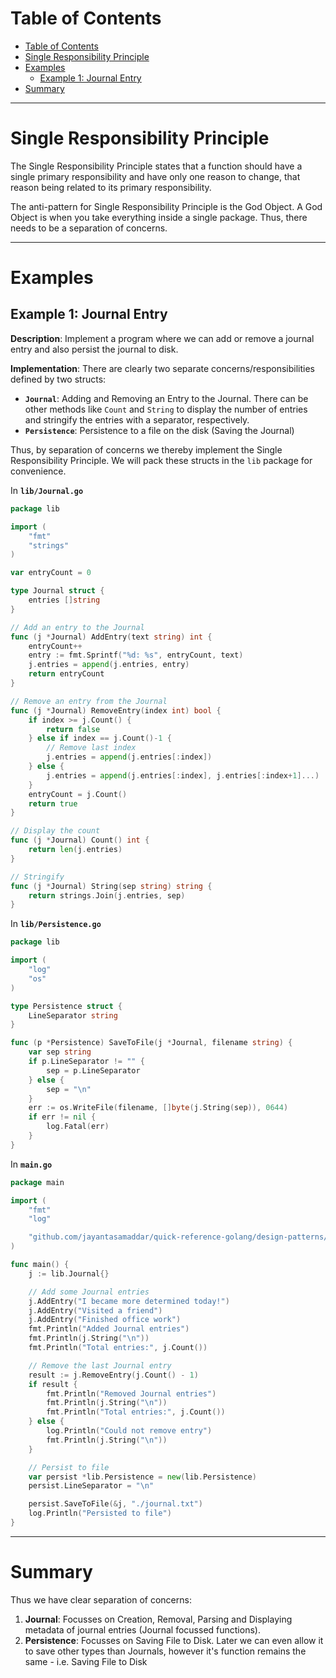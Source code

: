 # Table of Contents

- [Table of Contents](#table-of-contents)
- [Single Responsibility Principle](#single-responsibility-principle)
- [Examples](#examples)
  - [Example 1: Journal Entry](#example-1-journal-entry)
- [Summary](#summary)

---

# Single Responsibility Principle

The Single Responsibility Principle states that a function should have a single primary responsibility and have only one reason to change, that reason being related to its primary responsibility.

The anti-pattern for Single Responsibility Principle is the God Object. A God Object is when you take everything inside a single package. Thus, there needs to be a separation of concerns.

---

# Examples

## Example 1: Journal Entry

**Description**: Implement a program where we can add or remove a journal entry and also persist the journal to disk.

**Implementation**: There are clearly two separate concerns/responsibilities defined by two structs:

- **`Journal`**: Adding and Removing an Entry to the Journal. There can be other methods like `Count` and `String` to display the number of entries and stringify the entries with a separator, respectively.
- **`Persistence`**: Persistence to a file on the disk (Saving the Journal)

Thus, by separation of concerns we thereby implement the Single Responsibility Principle. We will pack these structs in the `lib` package for convenience.

In **`lib/Journal.go`**

```go
package lib

import (
	"fmt"
	"strings"
)

var entryCount = 0

type Journal struct {
	entries []string
}

// Add an entry to the Journal
func (j *Journal) AddEntry(text string) int {
	entryCount++
	entry := fmt.Sprintf("%d: %s", entryCount, text)
	j.entries = append(j.entries, entry)
	return entryCount
}

// Remove an entry from the Journal
func (j *Journal) RemoveEntry(index int) bool {
	if index >= j.Count() {
		return false
	} else if index == j.Count()-1 {
		// Remove last index
		j.entries = append(j.entries[:index])
	} else {
		j.entries = append(j.entries[:index], j.entries[:index+1]...)
	}
	entryCount = j.Count()
	return true
}

// Display the count
func (j *Journal) Count() int {
	return len(j.entries)
}

// Stringify
func (j *Journal) String(sep string) string {
	return strings.Join(j.entries, sep)
}
```

In **`lib/Persistence.go`**

```go
package lib

import (
	"log"
	"os"
)

type Persistence struct {
	LineSeparator string
}

func (p *Persistence) SaveToFile(j *Journal, filename string) {
	var sep string
	if p.LineSeparator != "" {
		sep = p.LineSeparator
	} else {
		sep = "\n"
	}
	err := os.WriteFile(filename, []byte(j.String(sep)), 0644)
	if err != nil {
		log.Fatal(err)
	}
}

```

In **`main.go`**

```go
package main

import (
	"fmt"
	"log"

	"github.com/jayantasamaddar/quick-reference-golang/design-patterns/lib"
)

func main() {
	j := lib.Journal{}

	// Add some Journal entries
	j.AddEntry("I became more determined today!")
	j.AddEntry("Visited a friend")
	j.AddEntry("Finished office work")
	fmt.Println("Added Journal entries")
	fmt.Println(j.String("\n"))
	fmt.Println("Total entries:", j.Count())

	// Remove the last Journal entry
	result := j.RemoveEntry(j.Count() - 1)
	if result {
		fmt.Println("Removed Journal entries")
		fmt.Println(j.String("\n"))
		fmt.Println("Total entries:", j.Count())
	} else {
		log.Println("Could not remove entry")
		fmt.Println(j.String("\n"))
	}

	// Persist to file
	var persist *lib.Persistence = new(lib.Persistence)
	persist.LineSeparator = "\n"

	persist.SaveToFile(&j, "./journal.txt")
	log.Println("Persisted to file")
}
```

---

# Summary

Thus we have clear separation of concerns:

1. **Journal**: Focusses on Creation, Removal, Parsing and Displaying metadata of journal entries (Journal focussed functions).
2. **Persistence**: Focusses on Saving File to Disk. Later we can even allow it to save other types than Journals, however it's function remains the same - i.e. Saving File to Disk
